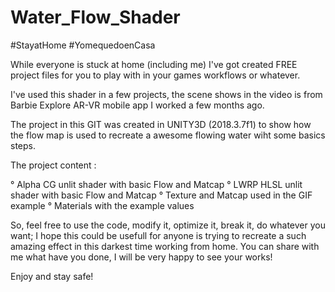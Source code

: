 # Water_Flow_Shader
#StayatHome #YomequedoenCasa

While everyone is stuck at home (including me) I've got created FREE project files for you to play with in your games workflows or whatever.

I've used this shader in a few projects, the scene shows in the video is from Barbie Explore AR-VR mobile app I worked a few months ago.

The project in this GIT was created in UNITY3D (2018.3.7f1) to show how the flow map is used to recreate a awesome flowing water wiht some basics steps. 

The project content :

  ° Alpha CG unlit shader with basic Flow and Matcap
  ° LWRP HLSL unlit shader with basic Flow and Matcap
  ° Texture and Matcap used in the GIF example
  ° Materials with the example values
  
So, feel free to use the code, modify it, optimize it, break it, do whatever you want; I hope this could be usefull for anyone is trying to recreate a such amazing effect in this darkest time working from home. You can share with me what have you done, I will be very happy to see your works!

Enjoy and stay safe!
 
